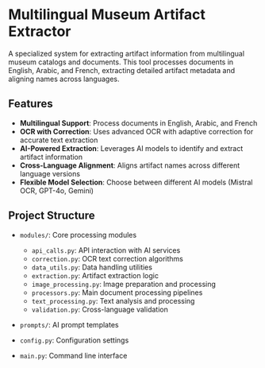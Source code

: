 # Multilingual Museum Artifact Extractor

A specialized system for extracting artifact information from multilingual museum catalogs and documents. This tool processes documents in English, Arabic, and French, extracting detailed artifact metadata and aligning names across languages.

## Features

- **Multilingual Support**: Process documents in English, Arabic, and French
- **OCR with Correction**: Uses advanced OCR with adaptive correction for accurate text extraction
- **AI-Powered Extraction**: Leverages AI models to identify and extract artifact information
- **Cross-Language Alignment**: Aligns artifact names across different language versions
- **Flexible Model Selection**: Choose between different AI models (Mistral OCR, GPT-4o, Gemini)

## Project Structure

- `modules/`: Core processing modules
  - `api_calls.py`: API interaction with AI services
  - `correction.py`: OCR text correction algorithms
  - `data_utils.py`: Data handling utilities
  - `extraction.py`: Artifact extraction logic
  - `image_processing.py`: Image preparation and processing
  - `processors.py`: Main document processing pipelines
  - `text_processing.py`: Text analysis and processing
  - `validation.py`: Cross-language validation

- `prompts/`: AI prompt templates
- `config.py`: Configuration settings
- `main.py`: Command line interface
